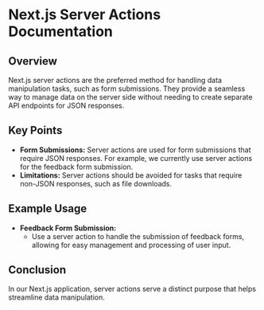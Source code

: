 # Next.js Server Actions Documentation

## Overview

Next.js server actions are the preferred method for handling data manipulation tasks, such as form submissions. They provide a seamless way to manage data on the server side without needing to create separate API endpoints for JSON responses.

## Key Points

- **Form Submissions:** Server actions are used for form submissions that require JSON responses. For example, we currently use server actions for the feedback form submission.
- **Limitations:** Server actions should be avoided for tasks that require non-JSON responses, such as file downloads.

## Example Usage

- **Feedback Form Submission:**
  - Use a server action to handle the submission of feedback forms, allowing for easy management and processing of user input.

## Conclusion

In our Next.js application, server actions serve a distinct purpose that helps streamline data manipulation.
